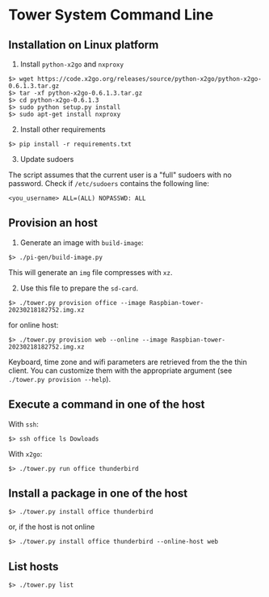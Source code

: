 # Tower System Command Line

## Installation on Linux platform

1. Install `python-x2go` and `nxproxy`

```
$> wget https://code.x2go.org/releases/source/python-x2go/python-x2go-0.6.1.3.tar.gz
$> tar -xf python-x2go-0.6.1.3.tar.gz
$> cd python-x2go-0.6.1.3
$> sudo python setup.py install
$> sudo apt-get install nxproxy
```

2. Install other requirements

```
$> pip install -r requirements.txt
```

3. Update sudoers

The script assumes that the current user is a "full" sudoers with no password.
Check if `/etc/sudoers` contains the following line:

```
<you_username> ALL=(ALL) NOPASSWD: ALL
```

## Provision an host

1. Generate an image with `build-image`:

```
$> ./pi-gen/build-image.py
```

This will generate an `img` file compresses with `xz`.

2. Use this file to prepare the `sd-card`.

```
$> ./tower.py provision office --image Raspbian-tower-20230218182752.img.xz
```

for online host:

```
$> ./tower.py provision web --online --image Raspbian-tower-20230218182752.img.xz
```

Keyboard, time zone and wifi parameters are retrieved from the the thin client. You can customize them with the
appropriate argument (see `./tower.py provision --help`).

## Execute a command in one of the host

With `ssh`:

```
$> ssh office ls Dowloads
```

With `x2go`:

```
$> ./tower.py run office thunderbird
```

## Install a package in one of the host

```
$> ./tower.py install office thunderbird
```

or, if the host is not online

```
$> ./tower.py install office thunderbird --online-host web
```

## List hosts

```
$> ./tower.py list
```